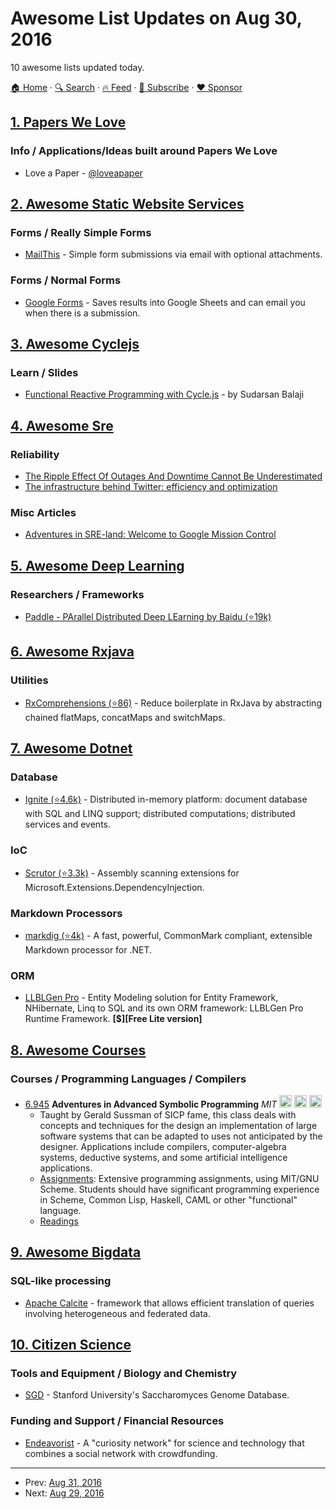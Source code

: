 # Awesome List Updates on Aug 30, 2016

10 awesome lists updated today.

[🏠 Home](/README.md) · [🔍 Search](https://www.trackawesomelist.com/search/) · [🔥 Feed](https://www.trackawesomelist.com/rss.xml) · [📮 Subscribe](https://trackawesomelist.us17.list-manage.com/subscribe?u=d2f0117aa829c83a63ec63c2f&id=36a103854c) · [❤️  Sponsor](https://github.com/sponsors/theowenyoung)



## [1. Papers We Love](/content/papers-we-love/papers-we-love/README.md)

### Info / Applications/Ideas built around Papers We Love

*   Love a Paper - [@loveapaper](https://twitter.com/loveapaper)

## [2. Awesome Static Website Services](/content/agarrharr/awesome-static-website-services/README.md)

### Forms / Really Simple Forms

*   [MailThis](http://mailthis.to/) - Simple form submissions via email with optional attachments.

### Forms / Normal Forms

*   [Google Forms](https://www.google.com/forms/about/) - Saves results into Google Sheets and can email you when there is a submission.

## [3. Awesome Cyclejs](/content/cyclejs-community/awesome-cyclejs/README.md)

### Learn / Slides

*   [Functional Reactive Programming with Cycle.js](https://slides.com/artfuldev/frp-with-cycle-js) - by Sudarsan Balaji

## [4. Awesome Sre](/content/dastergon/awesome-sre/README.md)

### Reliability

*   [The Ripple Effect Of Outages And Downtime Cannot Be Underestimated](http://cloudtweaks.com/2016/04/outages-and-downtime/)
*   [The infrastructure behind Twitter: efficiency and optimization](https://blog.twitter.com/2016/the-infrastructure-behind-twitter-efficiency-and-optimization)

### Misc Articles

*   [Adventures in SRE-land: Welcome to Google Mission Control](https://cloudplatform.googleblog.com/2016/07/adventures-in-SRE-land-welcome-to-Google-Mission-Control.html)

## [5. Awesome Deep Learning](/content/ChristosChristofidis/awesome-deep-learning/README.md)

### Researchers / Frameworks

*   [Paddle - PArallel Distributed Deep LEarning by Baidu (⭐19k)](https://github.com/baidu/paddle)

## [6. Awesome Rxjava](/content/eleventigers/awesome-rxjava/README.md)

### Utilities

*   [RxComprehensions (⭐86)](https://github.com/pakoito/RxComprehensions) - Reduce boilerplate in RxJava by abstracting chained flatMaps, concatMaps and switchMaps.

## [7. Awesome Dotnet](/content/quozd/awesome-dotnet/README.md)

### Database

*   [Ignite (⭐4.6k)](https://github.com/apache/ignite) - Distributed in-memory platform: document database with SQL and LINQ support; distributed computations; distributed services and events.

### IoC

*   [Scrutor (⭐3.3k)](https://github.com/khellang/Scrutor) - Assembly scanning extensions for Microsoft.Extensions.DependencyInjection.

### Markdown Processors

*   [markdig (⭐4k)](https://github.com/lunet-io/markdig) - A fast, powerful, CommonMark compliant, extensible Markdown processor for .NET.

### ORM

*   [LLBLGen Pro](https://www.llblgen.com) - Entity Modeling solution for Entity Framework, NHibernate, Linq to SQL and its own ORM framework: LLBLGen Pro Runtime Framework. **\[$]\[Free Lite version]**

## [8. Awesome Courses](/content/prakhar1989/awesome-courses/README.md)

### Courses / Programming Languages / Compilers

*   [6.945](https://groups.csail.mit.edu/mac/users/gjs/6.945/index.html) **Adventures in Advanced Symbolic Programming** *MIT* <img src="https://assets-cdn.github.com/images/icons/emoji/unicode/1f4dd.png" width="20" height="20" alt="Lecture Notes" title="Lecture Notes" /> <img src="https://assets-cdn.github.com/images/icons/emoji/unicode/1f4bb.png" width="20" height="20" alt="Assignments" title="Assignments" /> <img src="https://assets-cdn.github.com/images/icons/emoji/unicode/1f4da.png" width="20" height="20" alt="Readings" title="Readings" />
    *   Taught by Gerald Sussman of SICP fame, this class deals with concepts and techniques for the design an implementation of large software systems that can be adapted to uses not anticipated by the designer. Applications include compilers, computer-algebra systems, deductive systems, and some artificial intelligence applications.
    *   [Assignments](https://groups.csail.mit.edu/mac/users/gjs/6.945/assignments.html): Extensive programming assignments, using MIT/GNU Scheme. Students should have significant programming experience in Scheme, Common Lisp, Haskell, CAML or other "functional" language.
    *   [Readings](https://groups.csail.mit.edu/mac/users/gjs/6.945/readings/)

## [9. Awesome Bigdata](/content/newTendermint/awesome-bigdata/README.md)

### SQL-like processing

*   [Apache Calcite](http://calcite.apache.org/) - framework that allows efficient translation of queries involving heterogeneous and federated data.

## [10. Citizen Science](/content/dylanrees/citizen-science/README.md)

### Tools and Equipment / Biology and Chemistry

*   [SGD](http://www.yeastgenome.org) - Stanford University's Saccharomyces Genome Database.

### Funding and Support / Financial Resources

*   [Endeavorist](https://www.endeavorist.org/#!/) - A "curiosity network" for science and technology that combines a social network with crowdfunding.

---

- Prev: [Aug 31, 2016](/content/2016/08/31/README.md)
- Next: [Aug 29, 2016](/content/2016/08/29/README.md)